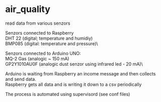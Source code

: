 # air_quality
read data from various senzors

Senzors connected to Raspberry\
DHT 22 (digital; temperature and humidiy)\
BMP085 (digital: temperature and pressure)\

Senzors connected to Arduino UNO:\
MQ-2 Gas (analogic ~ 150 mA)\
GP2Y1010AU0F (analogic dust senzor using infrared led - 20 mA)\

Arduino is waiting from Raspberry an income message and then collects and send data.\
Raspberry gets all data and is writing it down to a csv periodically

The process is automated using supervisord (see conf files)
